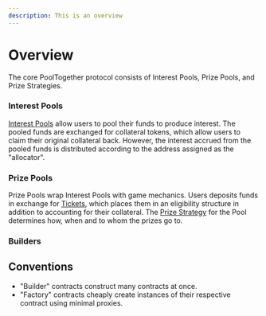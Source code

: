 ```yaml
---
description: This is an overview
---
```


# Overview

The core PoolTogether protocol consists of Interest Pools, Prize Pools, and Prize Strategies.

### Interest Pools

[Interest Pools](interestpool.md) allow users to pool their funds to produce interest.  The pooled funds are exchanged for collateral tokens, which allow users to claim their original collateral back.  However, the interest accrued from the pooled funds is distributed according to the address assigned as the "allocator".

### Prize Pools

Prize Pools wrap Interest Pools with game mechanics.  Users deposits funds in exchange for [Tickets](ticket.md), which places them in an eligibility structure in addition to accounting for their collateral.   The [Prize Strategy](prize-strategy/) for the Pool determines how, when and to whom the prizes go to.

### Builders



## Conventions

* "Builder" contracts construct many contracts at once.
* "Factory" contracts cheaply create instances of their respective contract using minimal proxies.

